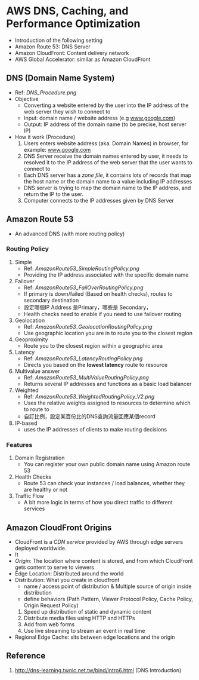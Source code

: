 # AWS DNS, Caching, and Performance Optimization
* Introduction of the following setting
* Amazon Route 53: DNS Server
* Amazon CloudFront: Content delivery network
* AWS Global Accelerator: similar as Amazon CloudFront

## DNS (Domain Name System)
* Ref: *DNS_Procedure.png*
* Objective
  * Converting a website entered by the user into the IP address of the web server they wish to connect to
  * Input: domain name / website address (e.g www.google.com)
  * Output: IP address of the domain name (to be precise, host server IP)
* How it work (Procedure)
  1. Users enters website address (aka. Domain Names) in browser, for example: www.google.com
  2. DNS Server receive the domain names entered by user, it needs to resolved it to the IP address of the web server that the user wants to connect to
    * Each DNS server has a *zone file*, it contains lots of records that map the host name or the domain name to a value including IP addresses
    * DNS server is trying to map the domain name to the IP address, and return the IP to the user.
  3. Computer connects to the IP addresses given by DNS Server
   
## Amazon Route 53
* An advanced DNS (with more routing policy)
### Routing Policy
1. Simple
   * Ref: *AmazonRoute53_SimpleRoutingPolicy.png*
   * Providing the IP address associated with the specific domain name
2. Failover
   * Ref: *AmazonRoute53_FailOverRoutingPolicy.png*
   * If primary is down/failed (Based on health checks), routes to secondary destination
   * 設定哪個IP Address 是Primary，哪些是 Secondary，
   * Health checks need to enable if you need to use failover routing
3. Geolocation
   * Ref: *AmazonRoute53_GeolocationRoutingPolicy.png*
   * Use geographic location you are in to route you to the closest region
4. Geoproximity
   * Route you to the closest region within a geographic area
5. Latency
   * Ref: *AmazonRoute53_LatencyRoutingPolicy.png*
   * Directs you based on the **lowest latency** route to resource
6. Multivalue answer
   * Ref: *AmazonRoute53_MultiValueRoutingPolicy.png*
   * Returns several IP addresses and functions as a basic load balancer
7. Weighted
   * Ref: *AmazonRoute53_WeightedRoutingPolicy_V2.png*
   * Uses the relative weights assigned to resources to determine which to route to
   * 自訂比例，設定某百份比的DNS查詢流量回應某個record
8. IP-based
   * uses the IP addresses of clients to make routing decisions
### Features
1. Domain Registration
   * You can register your own public domain name using Amazon route 53
2. Health Checks
   * Route 53 can check your instances / load balances, whether they are healthy or not
3. Traffic Flow
   * A bit more logic in terms of how you direct traffic to different services


## Amazon CloudFront Origins
* CloudFront is a *CDN service* provided by AWS through edge servers deployed worldwide. 
* It 
* *Origin*: The location where content is stored, and from which CloudFront gets content to serve to viewers
* Edge Location: Distributed around the world
* Distribution: What you create in cloudfront
  * name / access point of distribution & Multiple source of origin inside distribution
  * define behaviors (Path Pattern, Viewer Protocol Policy, Cache Policy, Origin Request Policy)
  1. Speed up distribution of static and dynamic content
  2. Distribute media files using HTTP and HTTPs
  3. Add from web forms
  4. Use live streaming to stream an event in real time
* Regional Edge Cache: sits between edge locations and the origin


## Reference
1. http://dns-learning.twnic.net.tw/bind/intro6.html (DNS Introduction)
